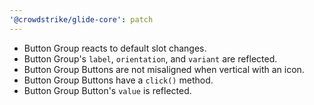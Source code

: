 ```yaml
---
'@crowdstrike/glide-core': patch
---
```


- Button Group reacts to default slot changes.
- Button Group's `label`, `orientation`, and `variant` are reflected.
- Button Group Buttons are not misaligned when vertical with an icon.
- Button Group Buttons have a `click()` method.
- Button Group Button's `value` is reflected.
